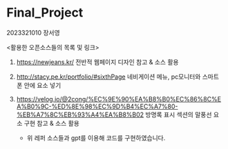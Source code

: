 # Final_Project

2023321010 장서영

<활용한 오픈소스들의 목록 및 링크>
1) https://newjeans.kr/
   전반적 웹페이지 디자인 참고 & 소스 활용

2) http://stacy.pe.kr/portfolio/#sixthPage
   네비게이션 메뉴, pc모니터와 스마트폰 안에 요소 넣기

3) https://velog.io/@2cong/%EC%9E%90%EA%B8%B0%EC%86%8C%EA%B0%9C-%ED%8E%98%EC%9D%B4%EC%A7%80-%EB%A7%8C%EB%93%A4%EA%B8%B02
   방명록 표시 섹션의 말풍선 요소 구현 참고 & 소스 활용

   + 위 레퍼 소스들과 gpt를 이용해 코드를 구현하였습니다.
     
